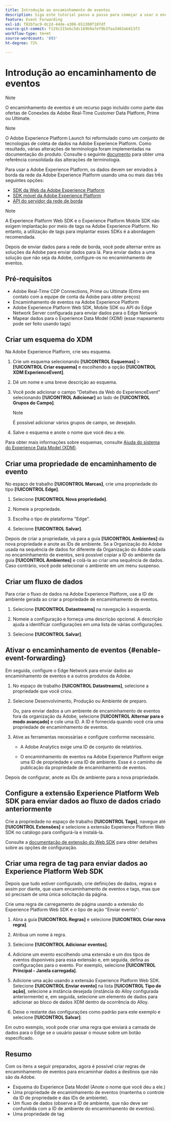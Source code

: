 ```yaml
---
title: Introdução ao encaminhamento de eventos
description: Siga este tutorial passo a passo para começar a usar o encaminhamento de eventos na Adobe Experience Platform.
feature: Event Forwarding
exl-id: f82bfac9-dc2d-44de-a308-651300f107df
source-git-commit: f129c215ebc5dc169b9a7ef9b3faa3463ab413f3
workflow-type: tm+mt
source-wordcount: '893'
ht-degree: 72%

---
```


# Introdução ao encaminhamento de eventos

>[!NOTE]
>
>O encaminhamento de eventos é um recurso pago incluído como parte das ofertas de Conexões da Adobe Real-Time Customer Data Platform, Prime ou Ultimate.

>[!NOTE]
>
>O Adobe Experience Platform Launch foi reformulado como um conjunto de tecnologias de coleta de dados na Adobe Experience Platform. Como resultado, várias alterações de terminologia foram implementadas na documentação do produto. Consulte o seguinte [documento](../../term-updates.md) para obter uma referência consolidada das alterações de terminologia.

Para usar a Adobe Experience Platform, os dados devem ser enviados à borda da rede da Adobe Experience Platform usando uma ou mais das três seguintes opções:

* [SDK da Web da Adobe Experience Platform](../../extensions/client/web-sdk/overview.md)
* [SDK móvel da Adobe Experience Platform](https://sdkdocs.com)
* [API do servidor da rede de borda](/help/server-api/overview.md)

>[!NOTE]
>A Experience Platform Web SDK e o Experience Platform Mobile SDK não exigem implantação por meio de tags na Adobe Experience Platform. No entanto, a utilização de tags para implantar esses SDKs é a abordagem recomendada.

Depois de enviar dados para a rede de borda, você pode alternar entre as soluções da Adobe para enviar dados para lá. Para enviar dados a uma solução que não seja da Adobe, configure-os no encaminhamento de eventos.

## Pré-requisitos

* Adobe Real-Time CDP Connections, Prime ou Ultimate (Entre em contato com a equipe de conta da Adobe para obter preços)
* Encaminhamento de eventos na Adobe Experience Platform
* Adobe Experience Platform Web SDK, Mobile SDK ou API do Edge Network Server configurada para enviar dados para o Edge Network
* Mapear dados para o Experience Data Model (XDM) (esse mapeamento pode ser feito usando tags)

## Criar um esquema do XDM

Na Adobe Experience Platform, crie seu esquema.

1. Crie um esquema selecionando **[!UICONTROL Esquemas]** > **[!UICONTROL Criar esquema]** e escolhendo a opção **[!UICONTROL XDM ExperienceEvent]**.

1. Dê um nome e uma breve descrição ao esquema.

1. Você pode adicionar o campo &quot;Detalhes da Web do ExperienceEvent&quot; selecionando **[!UICONTROL Adicionar]** ao lado de **[!UICONTROL Grupos do Campo]**.

   >[!NOTE]
   >
   >É possível adicionar vários grupos de campo, se desejado.

1. Salve o esquema e anote o nome que você deu a ele.

Para obter mais informações sobre esquemas, consulte [Ajuda do sistema do Experience Data Model (XDM)](https://experienceleague.adobe.com/docs/experience-platform/xdm/home.html?lang=pt-BR).

## Criar uma propriedade de encaminhamento de evento

No espaço de trabalho **[!UICONTROL Marcas]**, crie uma propriedade do tipo **[!UICONTROL Edge]**.

1. Selecione **[!UICONTROL Nova propriedade]**.

1. Nomeie a propriedade.

1. Escolha o tipo de plataforma &quot;Edge&quot;.

1. Selecione **[!UICONTROL Salvar]**.

Depois de criar a propriedade, vá para a guia **[!UICONTROL Ambientes]** da nova propriedade e
anote as IDs de ambiente. Se a Organização do Adobe usada na sequência de dados for diferente da Organização do Adobe usada no encaminhamento de eventos, será possível copiar a ID do ambiente da guia **[!UICONTROL Ambientes]** e colá-la ao criar uma sequência de dados. Caso contrário, você pode selecionar o ambiente em um menu suspenso.

## Criar um fluxo de dados

Para criar o fluxo de dados na Adobe Experience Platform, use a ID de ambiente gerada ao criar a propriedade de encaminhamento de eventos.

1. Selecione **[!UICONTROL Datastreams]** na navegação à esquerda.

1. Nomeie a configuração e forneça uma descrição opcional.
A descrição ajuda a identificar configurações em uma lista de várias configurações.

1. Selecione **[!UICONTROL Salvar]**.

## Ativar o encaminhamento de eventos {#enable-event-forwarding}

Em seguida, configure o Edge Network para enviar dados ao encaminhamento de eventos e a outros produtos da Adobe.

1. No espaço de trabalho **[!UICONTROL Datastreams]**, selecione a propriedade que você criou.

1. Selecione Desenvolvimento, Produção ou Ambiente de preparo.

   Ou, para enviar dados a um ambiente de encaminhamento de eventos fora da organização da Adobe, selecione **[!UICONTROL Alternar para o modo avançado]** e cole uma ID. A ID é fornecida quando você cria uma propriedade de encaminhamento de eventos.

1. Ative as ferramentas necessárias e configure conforme necessário.

   * A Adobe Analytics exige uma ID de conjunto de relatórios.

   * O encaminhamento de eventos na Adobe Experience Platform exige uma ID de propriedade e uma ID de ambiente. Esse é o caminho de publicação da propriedade de encaminhamento de eventos.

Depois de configurar, anote as IDs de ambiente para a nova propriedade.

## Configure a extensão Experience Platform Web SDK para enviar dados ao fluxo de dados criado anteriormente

Crie a propriedade no espaço de trabalho **[!UICONTROL Tags]**, navegue até **[!UICONTROL Extensões]** e selecione a extensão Experience Platform Web SDK no catálogo para configurá-la e instalá-la.

Consulte a [documentação de extensão do Web SDK](../../extensions/client/web-sdk/overview.md) para obter detalhes sobre as opções de configuração.

## Criar uma regra de tag para enviar dados ao Experience Platform Web SDK

Depois que tudo estiver configurado, crie definições de dados, regras e assim por diante, que usam encaminhamento de eventos e tags, mas que só precisam de uma única solicitação da página.

Crie uma regra de carregamento de página usando a extensão do Experience Platform Web SDK e o tipo de ação &quot;Enviar evento&quot;:

1. Abra a guia **[!UICONTROL Regras]** e selecione **[!UICONTROL Criar nova regra]**.

1. Atribua um nome à regra.

1. Selecione **[!UICONTROL Adicionar eventos]**.

1. Adicione um evento escolhendo uma extensão e um dos tipos de eventos disponíveis para essa extensão e, em seguida, defina as configurações para o evento. Por exemplo, selecione **[!UICONTROL Principal - Janela carregada]**.

1. Adicione uma ação usando a extensão Experience Platform Web SDK. Selecione **[!UICONTROL Enviar evento]** na lista **[!UICONTROL Tipo de ação]**, selecione a instância desejada (instância do Alloy configurada anteriormente) e, em seguida, selecione um elemento de dados para adicionar ao bloco de dados XDM dentro da ocorrência do Alloy.

1. Deixe o restante das configurações como padrão para este exemplo e selecione **[!UICONTROL Salvar]**.

Em outro exemplo, você pode criar uma regra que enviará a camada de dados para o Edge se o usuário passar o mouse sobre um botão especificado.

## Resumo

Com os itens a seguir preparados, agora é possível criar regras de encaminhamento de eventos para encaminhar dados a destinos que não são da Adobe.

* Esquema do Experience Data Model (Anote o nome que você deu a ele.)
* Uma propriedade de encaminhamento de eventos (mantenha o controle da ID de propriedade e das IDs de ambiente).
* Um fluxo de dados (observe a ID de ambiente, que não deve ser confundida com a ID de ambiente do encaminhamento de eventos).
* Uma propriedade de tag

